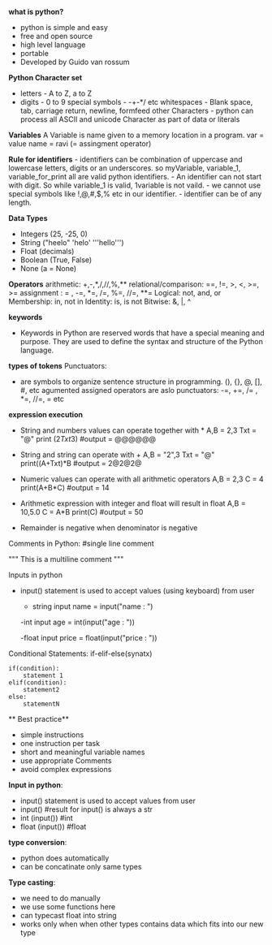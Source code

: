 **what is python?**
- python is simple and easy
- free and open source
- high level language
- portable
- Developed by Guido van rossum


**Python Character set**
- letters - A to Z, a to Z
- digits - 0 to 9
special symbols - -+-*/ etc
whitespaces - Blank space, tab, carriage return, newline, formfeed
other Characters - python can process all ASCII and unicode Character as part of data or literals


**Variables**
    A Variable is name given to a memory location in a program.
    var = value
    name = ravi     (= assingment operator)



**Rule for identifiers**
    - identifiers can be combination of uppercase and lowercase letters, digits or an underscores.
        so myVariable, variable_1, variable_for_print all are valid python identifiers.
    - An identifier can not start with digit. So while variable_1 is valid, 1variable is not vaild.
    - we cannot use special symbols like !,@,#,$,% etc in our identifier.
    - identifier can be of any length.


**Data Types**
 - Integers (25, -25, 0)
 - String ("heelo" 'helo' '''hello''')
 - Float (decimals)
 - Boolean (True, False)
 - None (a = None)
 
 
**Operators**
arithmetic: +,-,*,/,//,%,**
relational/comparison: ==, !=, >, <, >=, >=
assignment : = , -=, *=, /=, %=, //=, **=
Logical: not, and, or
Membership: in, not in
Identity: is, is not
Bitwise: &, |, ^
 
 
 **keywords**
 - Keywords in Python are reserved words that have a special meaning and purpose. They are used to define the syntax and structure of the Python language.
 
 **types of tokens**
 Punctuators:
 - are symbols to organize sentence structure in programming. 
  (), {}, @, [], #, etc
  agumented assigned operators are aslo punctuators: -=, +=, /= , *=, //=, = etc
  
  
  **expression execution**
  
  - String and numbers values can operate together with *
	A,B = 2,3
  	Txt = "@"
 	print (2*Txt*3) #output = @@@@@@
  
  - String and string can operate with + 
   	A,B = "2",3
   	Txt = "@"
   	print((A+Txt)*B #output = 2@2@2@
   	
  - Numeric values can operate with all arithmetic operators
  	A,B = 2,3
  	C = 4
  	print(A+B*C) #output = 14
  	
  - Arithmetic expression with integer and float will result in float
  	A,B = 10,5.0
  	C = A*B
  	print(C)  #output = 50
  
  - Remainder is negative when denominator is negative
  
  
  
 Comments in Python:
  #single line comment
  
  """ This is 
  a multiline 
  comment """
  
  
  Inputs in python
  - input() statement is used to accept values (using keyboard) from user
  	- string input
  		name = input("name : ")
  	
  	-int input
  		age = int(input("age : "))
  		
  	-float input
  		price = float(input("price : "))
  		

  		
Conditional Statements: 
 if-elif-else(synatx)
 	
 	if(condition):
 		statement 1
 	elif(condition):
 		statement2
 	else:
 		statementN
  		

** Best practice**

  - simple instructions
  - one instruction per task
  - short and meaningful variable names
  - use appropriate Comments
  - avoid complex expressions


**Input in python**:
- input() statement is used to accept values from user
- input() #result for input() is always a str
- int (input()) #int
- float (input()) #float


**type conversion**: 
 - python does automatically
 - can be concatinate only same types

**Type casting**: 
 - we need to do manually
 - we use some functions here
 - can typecast float into string
 - works only when when other types contains data which fits into our new type


  
 
 
